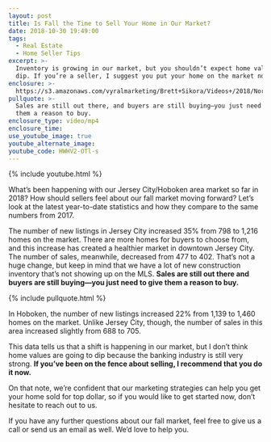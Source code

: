 ```yaml
---
layout: post
title: Is Fall the Time to Sell Your Home in Our Market?
date: 2018-10-30 19:49:00
tags:
  - Real Estate
  - Home Seller Tips
excerpt: >-
  Inventory is growing in our market, but you shouldn’t expect home values to
  dip. If you’re a seller, I suggest you put your home on the market now.
enclosure: >-
  https://s3.amazonaws.com/vyralmarketing/Brett+Sikora/Videos+/2018/North+Jersey+Real+Estate-+What+Sellers+Can+Expect+From+the+2018+Fall+Market.mp4
pullquote: >-
  Sales are still out there, and buyers are still buying—you just need to give
  them a reason to buy.
enclosure_type: video/mp4
enclosure_time:
use_youtube_image: true
youtube_alternate_image:
youtube_code: HWHV2-OTl-s
---
```


{% include youtube.html %}

What’s been happening with our Jersey City/Hoboken area market so far in 2018? How should sellers feel about our fall market moving forward? Let’s look at the latest year-to-date statistics and how they compare to the same numbers from 2017.

The number of new listings in Jersey City increased 35% from 798 to 1,216 homes on the market. There are more homes for buyers to choose from, and this increase has created a healthier market in downtown Jersey City. The number of sales, meanwhile, decreased from 477 to 402. That’s not a huge change, but keep in mind that we have a lot of new construction inventory that’s not showing up on the MLS. **Sales are still out there and buyers are still buying—you just need to give them a reason to buy.**

{% include pullquote.html %}

In Hoboken, the number of new listings increased 22% from 1,139 to 1,460 homes on the market. Unlike Jersey City, though, the number of sales in this area increased slightly from 688 to 705.

This data tells us that a shift is happening in our market, but I don’t think home values are going to dip because the banking industry is still very strong. **If you’ve been on the fence about selling, I recommend that you do it now.**

On that note, we’re confident that our marketing strategies can help you get your home sold for top dollar, so if you would like to get started now, don’t hesitate to reach out to us.

If you have any further questions about our fall market, feel free to give us a call or send us an email as well. We’d love to help you.